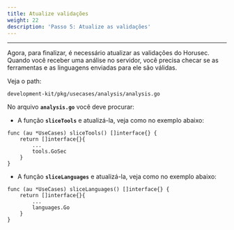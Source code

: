 ```yaml
---
title: Atualize validações
weight: 22
description: 'Passo 5: Atualize as validações'
---
```


---

Agora, para finalizar, é necessário atualizar as validações do Horusec. Quando você receber uma análise no servidor, você precisa checar se as ferramentas e as linguagens enviadas para ele são válidas. 

Veja o path:

 `development-kit/pkg/usecases/analysis/analysis.go`

No arquivo **`analysis.go`** você deve procurar: 

* A função **`sliceTools`**  e atualizá-la, veja como no exemplo abaixo:

```text
func (au *UseCases) sliceTools() []interface{} {
	return []interface{}{
		...
		tools.GoSec
	}
}
```

* A função **`sliceLanguages`** e atualizá-la, veja como no exemplo abaixo:

```text
func (au *UseCases) sliceLanguages() []interface{} {
	return []interface{}{
		...
		languages.Go
	}
}
```
